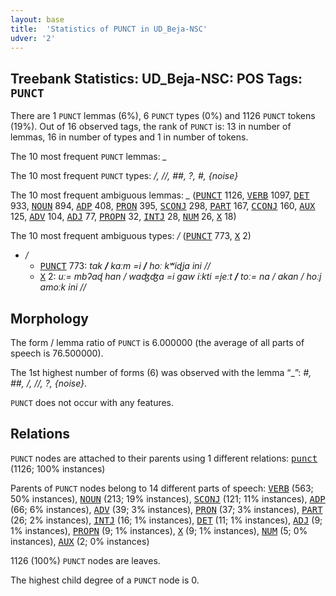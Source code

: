```yaml
---
layout: base
title:  'Statistics of PUNCT in UD_Beja-NSC'
udver: '2'
---
```


## Treebank Statistics: UD_Beja-NSC: POS Tags: `PUNCT`

There are 1 `PUNCT` lemmas (6%), 6 `PUNCT` types (0%) and 1126 `PUNCT` tokens (19%).
Out of 16 observed tags, the rank of `PUNCT` is: 13 in number of lemmas, 16 in number of types and 1 in number of tokens.

The 10 most frequent `PUNCT` lemmas: <em>_</em>

The 10 most frequent `PUNCT` types:  <em>/, //, ##, ?, #, {noise}</em>

The 10 most frequent ambiguous lemmas: <em>_</em> (<tt><a href="bej_nsc-pos-PUNCT.html">PUNCT</a></tt> 1126, <tt><a href="bej_nsc-pos-VERB.html">VERB</a></tt> 1097, <tt><a href="bej_nsc-pos-DET.html">DET</a></tt> 933, <tt><a href="bej_nsc-pos-NOUN.html">NOUN</a></tt> 894, <tt><a href="bej_nsc-pos-ADP.html">ADP</a></tt> 408, <tt><a href="bej_nsc-pos-PRON.html">PRON</a></tt> 395, <tt><a href="bej_nsc-pos-SCONJ.html">SCONJ</a></tt> 298, <tt><a href="bej_nsc-pos-PART.html">PART</a></tt> 167, <tt><a href="bej_nsc-pos-CCONJ.html">CCONJ</a></tt> 160, <tt><a href="bej_nsc-pos-AUX.html">AUX</a></tt> 125, <tt><a href="bej_nsc-pos-ADV.html">ADV</a></tt> 104, <tt><a href="bej_nsc-pos-ADJ.html">ADJ</a></tt> 77, <tt><a href="bej_nsc-pos-PROPN.html">PROPN</a></tt> 32, <tt><a href="bej_nsc-pos-INTJ.html">INTJ</a></tt> 28, <tt><a href="bej_nsc-pos-NUM.html">NUM</a></tt> 26, <tt><a href="bej_nsc-pos-X.html">X</a></tt> 18)

The 10 most frequent ambiguous types:  <em>/</em> (<tt><a href="bej_nsc-pos-PUNCT.html">PUNCT</a></tt> 773, <tt><a href="bej_nsc-pos-X.html">X</a></tt> 2)


* <em>/</em>
  * <tt><a href="bej_nsc-pos-PUNCT.html">PUNCT</a></tt> 773: <em>tak <b>/</b> kaːm =i <b>/</b> hoː kʷiɖja ini //</em>
  * <tt><a href="bej_nsc-pos-X.html">X</a></tt> 2: <em>uː= mbʔaɖ han / waʤʤa =i gaw iːkti =jeːt <b>/</b> toː= na / akan / hoːj amoːk ini //</em>

## Morphology

The form / lemma ratio of `PUNCT` is 6.000000 (the average of all parts of speech is 76.500000).

The 1st highest number of forms (6) was observed with the lemma “_”: <em>#, ##, /, //, ?, {noise}</em>.

`PUNCT` does not occur with any features.


## Relations

`PUNCT` nodes are attached to their parents using 1 different relations: <tt><a href="bej_nsc-dep-punct.html">punct</a></tt> (1126; 100% instances)

Parents of `PUNCT` nodes belong to 14 different parts of speech: <tt><a href="bej_nsc-pos-VERB.html">VERB</a></tt> (563; 50% instances), <tt><a href="bej_nsc-pos-NOUN.html">NOUN</a></tt> (213; 19% instances), <tt><a href="bej_nsc-pos-SCONJ.html">SCONJ</a></tt> (121; 11% instances), <tt><a href="bej_nsc-pos-ADP.html">ADP</a></tt> (66; 6% instances), <tt><a href="bej_nsc-pos-ADV.html">ADV</a></tt> (39; 3% instances), <tt><a href="bej_nsc-pos-PRON.html">PRON</a></tt> (37; 3% instances), <tt><a href="bej_nsc-pos-PART.html">PART</a></tt> (26; 2% instances), <tt><a href="bej_nsc-pos-INTJ.html">INTJ</a></tt> (16; 1% instances), <tt><a href="bej_nsc-pos-DET.html">DET</a></tt> (11; 1% instances), <tt><a href="bej_nsc-pos-ADJ.html">ADJ</a></tt> (9; 1% instances), <tt><a href="bej_nsc-pos-PROPN.html">PROPN</a></tt> (9; 1% instances), <tt><a href="bej_nsc-pos-X.html">X</a></tt> (9; 1% instances), <tt><a href="bej_nsc-pos-NUM.html">NUM</a></tt> (5; 0% instances), <tt><a href="bej_nsc-pos-AUX.html">AUX</a></tt> (2; 0% instances)

1126 (100%) `PUNCT` nodes are leaves.

The highest child degree of a `PUNCT` node is 0.


